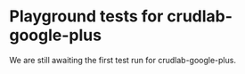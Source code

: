 # Playground tests for crudlab-google-plus
We are still awaiting the first test run for crudlab-google-plus.
